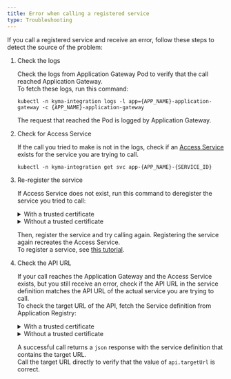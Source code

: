 ```yaml
---
title: Error when calling a registered service
type: Troubleshooting
---
```


If you call a registered service and receive an error, follow these steps to detect the source of the problem:


1. Check the logs

    Check the logs from Application Gateway Pod to verify that the call reached Application Gateway.   
    To fetch these logs, run this command:
    ```
    kubectl -n kyma-integration logs -l app={APP_NAME}-application-gateway -c {APP_NAME}-application-gateway
    ```
    The request that reached the Pod is logged by Application Gateway.
  
2. Check for Access Service

    If the call you tried to make is not in the logs, check if an [Access Service](#architecture-application-connector-components-access-service) exists for the service you are trying to call.
    ```
    kubectl -n kyma-integration get svc app-{APP_NAME}-{SERVICE_ID}
    ```
3. Re-register the service

    If Access Service does not exist, run this command to deregister the service you tried to call:

    <div tabs name="deregistration" group="error-when-calling-a-registered-service">
      <details>
      <summary label="with-a-trusted-certificate">
      With a trusted certificate
      </summary>

      ```
      curl -X DELETE https://gateway.{CLUSTER_DOMAIN}/{APP_NAME}/v1/metadata/services/{SERVICE_ID} --cert {CERTIFICATE_FILE} --key {KEY_FILE}
      ```
      </details>
      <details>
      <summary label="without-a-trusted-certificate">
      Without a trusted certificate
      </summary>

      ```
      curl -X DELETE https://gateway.{CLUSTER_DOMAIN}/{APP_NAME}/v1/metadata/services/{SERVICE_ID} --cert {CERTIFICATE_FILE} --key {KEY_FILE} -k
      ```
      </details>
    </div>

    Then, register the service and try calling again. Registering the service again recreates the Access Service.  
    To register a service, see [this tutorial](components/application-connector/#tutorials-register-a-service-register-a-service).


4. Check the API URL

    If your call reaches the Application Gateway and the Access Service exists, but you still receive an error, check if the API URL in the service definition matches the API URL of the actual service you are trying to call.  
    To check the target URL of the API, fetch the Service definition from Application Registry:

    <div tabs name="verification" group="error-when-calling-a-registered-service">
      <details>
      <summary label="with-a-trusted-certificate">
      With a trusted certificate
      </summary>

      ```
      curl https://gateway.{CLUSTER_DOMAIN}/{APP_NAME}/v1/metadata/services/{SERVICE_ID} --cert {CERTIFICATE_FILE} --key {KEY_FILE}
      ```
      </details>
      <details>
      <summary label="without-a-trusted-certificate">
      Without a trusted certificate
      </summary>

      ```
      curl https://gateway.{CLUSTER_DOMAIN}/{APP_NAME}/v1/metadata/services/{SERVICE_ID} --cert {CERTIFICATE_FILE} --key {KEY_FILE} -k
      ```
      </details>
    </div>

    A successful call returns a `json` response with the service definition that contains the target URL.  
    Call the target URL directly to verify that the value of `api.targetUrl` is correct.
